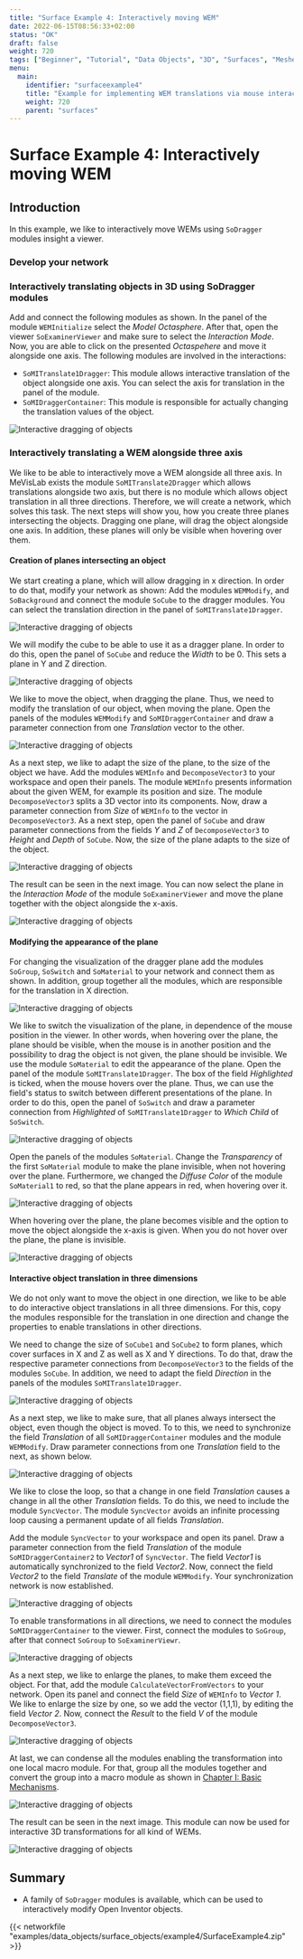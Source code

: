 ```yaml
---
title: "Surface Example 4: Interactively moving WEM"
date: 2022-06-15T08:56:33+02:00
status: "OK"
draft: false
weight: 720
tags: ["Beginner", "Tutorial", "Data Objects", "3D", "Surfaces", "Meshes", "WEM"]
menu: 
  main:
    identifier: "surfaceexample4"
    title: "Example for implementing WEM translations via mouse interaction"
    weight: 720
    parent: "surfaces"
---
```

# Surface Example 4: Interactively moving WEM

## Introduction

In this example, we like to interactively move WEMs using `SoDragger` modules insight a viewer.

### Develop your network
### Interactively translating objects in 3D using SoDragger modules

Add and connect the following modules as shown. In the panel of the module `WEMInitialize` select the *Model* *Octasphere*. After that, open the viewer `SoExaminerViewer` and make sure to select the *Interaction Mode*. Now, you are able to click on the presented *Octaspehere* and move it alongside one axis. The following modules are involved in the interactions: 

* `SoMITranslate1Dragger`: This module allows interactive translation of the object alongside one axis. You can select the axis for translation in the panel of the module.
* `SoMIDraggerContainer`: This module is responsible for actually changing the translation values of the object.

![Interactive dragging of objects](/images/tutorials/dataobjects/surfaces/DO10_01.png "Interactive dragging of objects")

### Interactively translating a WEM alongside three axis
We like to be able to interactively move a WEM alongside all three axis. In MeVisLab exists the module `SoMITranslate2Dragger` which allows translations alongside two axis, but there is no module which allows object translation in all three directions. Therefore, we will create a network, which solves this task. The next steps will show you, how you create three planes intersecting the objects. Dragging one plane, will drag the object alongside one axis. In addition, these planes will only be visible when hovering over them.

#### Creation of planes intersecting an object
We start creating a plane, which will allow dragging in x direction. In order to do that, modify your network as shown: Add the modules `WEMModify`, and `SoBackground` and connect the module `SoCube` to the dragger modules. You can select the translation direction in the panel of `SoMITranslate1Dragger`. 

![Interactive dragging of objects](/images/tutorials/dataobjects/surfaces/DO10_02.png "Interactive dragging of objects")

We will modify the cube to be able to use it as a dragger plane. In order to do this, open the panel of `SoCube` and reduce the *Width* to be 0. This sets a plane in Y and Z direction. 

![Interactive dragging of objects](/images/tutorials/dataobjects/surfaces/DO10_02_1.png "Interactive dragging of objects")

We like to move the object, when dragging the plane. Thus, we need to modify the translation of our object, when moving the plane. Open the panels of the modules `WEMModify` and `SoMIDraggerContainer` and draw a parameter connection from one *Translation* vector to the other. 

![Interactive dragging of objects](/images/tutorials/dataobjects/surfaces/DO10_03.png "Interactive dragging of objects")

As a next step, we like to adapt the size of the plane, to the size of the object we have. Add the modules `WEMInfo` and `DecomposeVector3` to your workspace and open their panels. The module `WEMInfo` presents information about the given WEM, for example its position and size. The module `DecomposeVector3` splits a 3D vector into its components. Now, draw a parameter connection from *Size* of `WEMInfo` to the vector in `DecomposeVector3`. As a next step, open the panel of `SoCube` and draw parameter connections from the fields *Y* and *Z* of `DecomposeVector3` to *Height* and *Depth* of `SoCube`. Now, the size of the plane adapts to the size of the object. 

![Interactive dragging of objects](/images/tutorials/dataobjects/surfaces/DO10_04.png "Interactive dragging of objects")

The result can be seen in the next image. You can now select the plane in the *Interaction Mode* of the module `SoExaminerViewer` and move the plane together with the object alongside the x-axis.

![Interactive dragging of objects](/images/tutorials/dataobjects/surfaces/DO10_05.png "Interactive dragging of objects")

#### Modifying the appearance of the plane

For changing the visualization of the dragger plane add the modules `SoGroup`, `SoSwitch` and `SoMaterial` to your network and connect them as shown. In addition, group together all the modules, which are responsible for the translation in X direction.

![Interactive dragging of objects](/images/tutorials/dataobjects/surfaces/DO10_06.png "Interactive dragging of objects")

We like to switch the visualization of the plane, in dependence of the mouse position in the viewer. In other words, when hovering over the plane, the plane should be visible, when the mouse is in another position and the possibility to drag the object is not given, the plane should be invisible. We use the module `SoMaterial` to edit the appearance of the plane. Open the panel of the module `SoMITranslate1Dragger`. The box of the field *Highlighted* is ticked, when the mouse hovers over the plane. Thus, we can use the field's status to switch between different presentations of the plane. In order to do this, open the panel of `SoSwitch` and draw a parameter connection from *Highlighted* of `SoMITranslate1Dragger` to *Which Child* of `SoSwitch`.

![Interactive dragging of objects](/images/tutorials/dataobjects/surfaces/DO10_06_02.png "Interactive dragging of objects")

Open the panels of the modules `SoMaterial`. Change the *Transparency* of the first `SoMaterial` module to make the plane invisible, when not hovering over the plane. Furthermore, we changed the *Diffuse Color* of the module `SoMaterial1` to red, so that the plane appears in red, when hovering over it.

![Interactive dragging of objects](/images/tutorials/dataobjects/surfaces/DO10_07.png "Interactive dragging of objects")

When hovering over the plane, the plane becomes visible and the option to move the object alongside the x-axis is given. When you do not hover over the plane, the plane is invisible.

![Interactive dragging of objects](/images/tutorials/dataobjects/surfaces/DO10_08.png "Interactive dragging of objects")

#### Interactive object translation in three dimensions

We do not only want to move the object in one direction, we like to be able to do interactive object translations in all three dimensions. For this, copy the modules responsible for the translation in one direction and change the properties to enable translations in other directions.

We need to change the size of `SoCube1` and `SoCube2` to form planes, which cover surfaces in X and Z as well as X and Y directions. To do that, draw the respective parameter connections from `DecomposeVector3` to the fields of the modules `SoCube`. In addition, we need to adapt the field *Direction* in the panels of the modules `SoMITranslate1Dragger`. 

![Interactive dragging of objects](/images/tutorials/dataobjects/surfaces/DO10_09.png "Interactive dragging of objects")

As a next step, we like to make sure, that all planes always intersect the object, even though the object is moved. To to this, we need to synchronize the field *Translation* of all `SoMIDraggerContainer` modules and the module `WEMModify`. Draw parameter connections from one *Translation* field to the next, as shown below.

![Interactive dragging of objects](/images/tutorials/dataobjects/surfaces/DO10_10.png "Interactive dragging of objects")

We like to close the loop, so that a change in one field *Translation* causes a change in all the other *Translation* fields. To do this, we need to include the module `SyncVector`. The module `SyncVector` avoids an infinite processing loop causing a permanent update of all fields *Translation*.

Add the module `SyncVector` to your workspace and open its panel. Draw a parameter connection from the field *Translation* of the module `SoMIDraggerContainer2` to *Vector1* of `SyncVector`. The field *Vector1* is automatically synchronized to the field *Vector2*. Now, connect the field *Vector2* to the field *Translate* of the module `WEMModify`. Your synchronization network is now established.

![Interactive dragging of objects](/images/tutorials/dataobjects/surfaces/DO10_11.png "Interactive dragging of objects")

To enable transformations in all directions, we need to connect the modules `SoMIDraggerContainer` to the viewer. First, connect the modules to `SoGroup`, after that connect `SoGroup` to `SoExaminerViewr`.

![Interactive dragging of objects](/images/tutorials/dataobjects/surfaces/DO10_12.png "Interactive dragging of objects")

As a next step, we like to enlarge the planes, to make them exceed the object. For that, add the module `CalculateVectorFromVectors` to your network. Open its panel and connect the field *Size* of `WEMInfo` to *Vector 1*. We like to enlarge the size by one, so we add the vector (1,1,1), by editing the field *Vector 2*. Now, connect the *Result* to the field *V* of the module `DecomposeVector3`.

![Interactive dragging of objects](/images/tutorials/dataobjects/surfaces/DO10_13.png "Interactive dragging of objects")

At last, we can condense all the modules enabling the transformation into one local macro module. For that, group all the modules together and convert the group into a macro module as shown in [Chapter I: Basic Mechanisms](tutorials/basicmechanisms#TutorialMacroModules).

![Interactive dragging of objects](/images/tutorials/dataobjects/surfaces/DO10_14.png "Interactive dragging of objects")

The result can be seen in the next image. This module can now be used for interactive 3D transformations for all kind of WEMs.

![Interactive dragging of objects](/images/tutorials/dataobjects/surfaces/DO10_15.png "Interactive dragging of objects")


## Summary
* A family of `SoDragger` modules is available, which can be used to interactively modify Open Inventor objects.


{{< networkfile "examples/data_objects/surface_objects/example4/SurfaceExample4.zip" >}}
